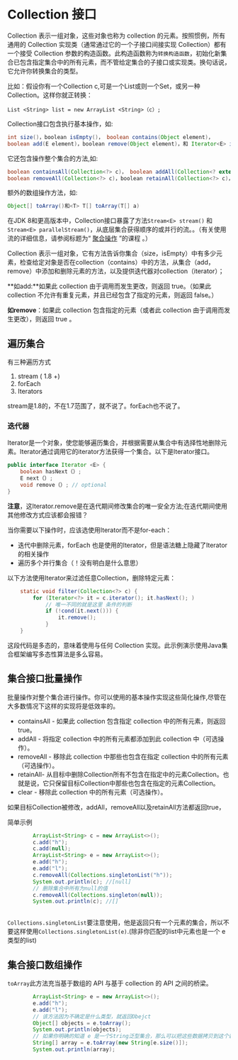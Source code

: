 # Collection 接口
Collection 表示一组对象，这些对象也称为 collection 的元素。按照惯例，所有通用的 Collection 实现类（通常通过它的一个子接口间接实现 Collection）都有一个接受 Collection 参数的构造函数。此构造函数称为`转换构造函数`，初始化新集合已包含指定集合中的所有元素，而不管给定集合的子接口或实现类。换句话说，它允许你转换集合的类型。

比如：假设你有一个Collection<String> c,可是一个List或则一个Set，或另一种Collection。这样你就正转换：
```
List <String> list = new ArrayList <String>（c）;
```

Collection接口包含执行基本操作，如:

```java
int size()，boolean isEmpty()， boolean contains(Object element)，
boolean add(E element)，boolean remove(Object element)，和 Iterator<E> iterator()。
```

它还包含操作整个集合的方法,如:
```java
boolean containsAll(Collection<?> c)， boolean addAll(Collection<? extends E> c)， 
boolean removeAll(Collection<?> c)，boolean retainAll(Collection<?> c)，和 void clear()。
```
额外的数组操作方法，如:
```java
Object[] toArray()和<T> T[] toArray(T[] a)
```

在JDK 8和更高版本中，Collection接口暴露了方法`Stream<E> stream()` 和 `Stream<E> parallelStream()`，从底层集合获得顺序的或并行的流。。（有关使用流的详细信息，请参阅标题为“ [聚合操作](http://docs.oracle.com/javase/tutorial/collections/streams/index.html) ”的课程 。）


Collection 表示一组对象，它有方法告诉你集合（size，isEmpty）中有多少元素，检查给定对象是否在collection（contains）中的方法，从集合（add，remove）中添加和删除元素的方法，以及提供迭代器对collection（iterator）；

**如add:**如果此 collection 由于调用而发生更改，则返回 true。（如果此 collection 不允许有重复元素，并且已经包含了指定的元素，则返回 false。）

**如remove**：如果此 collection 包含指定的元素（或者此 collection 由于调用而发生更改），则返回 true 。 


## 遍历集合
有三种遍历方式

1. stream ( 1.8 +)
2. forEach
3. Iterators

stream是1.8的，不在1.7范围了，就不说了。forEach也不说了。

### 迭代器
Iterator是一个对象，使您能够遍历集合，并根据需要从集合中有选择性地删除元素。Iterator通过调用它的iterator方法获得一个集合。以下是Iterator接口。


```java
public interface Iterator <E> { 
    boolean hasNext（）; 
    E next（）; 
    void remove（）; // optional 
}
```

**注意**，这Iterator.remove是在迭代期间修改集合的唯一安全方法;在迭代期间使用其他修改方式应该都会报错？

当你需要以下操作时，应该选使用Iterator而不是for-each：
- 迭代中删除元素，forEach 也是使用的Iterator，但是语法糖上隐藏了Iterator的相关操作
- 遍历多个并行集合（！没有明白是什么意思）

以下方法使用Iterator来过滤任意Collection，删除特定元素：
```java
    static void filter(Collection<?> c) {
        for (Iterator<?> it = c.iterator(); it.hasNext(); )
            // 唯一不同的就是这里 条件的判断
            if (!cond(it.next())) {
                it.remove();
            }
    }
```
这段代码是多态的，意味着使用与任何 Collection 实现。此示例演示使用Java集合框架编写多态性算法是多么容易。


## 集合接口批量操作
批量操作对整个集合进行操作。你可以使用的基本操作实现这些简化操作,尽管在大多数情况下这样的实现将是低效率的。

- containsAll - 如果此 collection 包含指定 collection 中的所有元素，则返回 true。
- addAll -  将指定 collection 中的所有元素都添加到此 collection 中（可选操作）。
- removeAll -  移除此 collection 中那些也包含在指定 collection 中的所有元素（可选操作）。
- retainAll- 从目标中删除Collection所有不包含在指定中的元素Collection。也就是说，它只保留目标Collection中那些也包含在指定的元素Collection。
- clear - 移除此 collection 中的所有元素（可选操作）。

如果目标Collection被修改，addAll，removeAll以及retainAll方法都返回true，

简单示例
```java
        ArrayList<String> c = new ArrayList<>();
        c.add("h");
        c.add(null);
        ArrayList<String> e = new ArrayList<>();
        e.add("h");
        e.add("l");
        c.removeAll(Collections.singletonList("h"));
        System.out.println(c); //[null]
        // 删除集合中所有为null的值
        c.removeAll(Collections.singleton(null));
        System.out.println(c); //[]
        
```
`Collections.singletonList`要注意使用，他是返回只有一个元素的集合，所以不要这样使用`Collections.singletonList(e)`.(除非你匹配的list中元素也是一个 e 类型的list)


## 集合接口数组操作

`toArray`此方法充当基于数组的 API 与基于 collection 的 API 之间的桥梁。
```java
        ArrayList<String> e = new ArrayList<>();
        e.add("h");
        e.add("l");
        // 该方法因为不确定是什么类型，就返回Obejct
        Object[] objects = e.toArray();
        System.out.println(objects);
        // 如果你明确的知道 e 是一个String泛型集合，那么可以把这些数据拷贝到这个新的数组中。
        String[] array = e.toArray(new String[e.size()]);
        System.out.println(array);
```